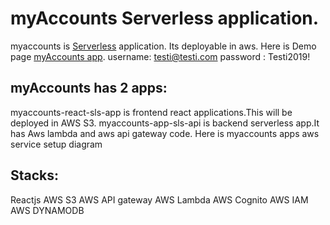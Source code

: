 # myAccounts Serverless application. 

myaccounts is [Serverless](https://en.wikipedia.org/wiki/Serverless_computing) application. Its deployable in aws. Here is Demo page [myAccounts app](http://myaccounts-sls-dns.s3-website-eu-west-1.amazonaws.com/login). username: testi@testi.com password : Testi2019!


## myAccounts has 2 apps:

myaccounts-react-sls-app is frontend react applications.This will be deployed in AWS S3. 
myaccounts-app-sls-api is backend serverless app.It has Aws lambda and aws api gateway code. Here is myaccounts apps aws service setup diagram


## Stacks:

Reactjs
AWS S3
AWS API gateway
AWS Lambda
AWS Cognito
AWS IAM
AWS DYNAMODB




